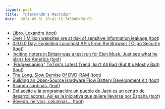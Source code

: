 ```yaml
---
layout: post
title:  "@fernand0's Mastodon"
date:  2024-09-01 10:41:16.740000+00:00
---
```

*  [Libro. Loxandra ](https://fotografiasenmovimiento.wordpress.com/2024/09/01/libro-loxandra) ([toot](https://mastodon.social/@fernand0/113061873368431432))
*  [Over 1 Million websites are at risk of sensitive information leakage ](https://salt.security/blog/over-1-million-websites-are-at-risk-of-sensitive-information-leakage---xss-is-dead-long-live-xs) ([toot](https://mastodon.social/@fernand0/113061836933204760))
*  [0.0.0.0 Day: Exploiting Localhost APIs From the Browser \| Oligo Security ](https://www.oligo.security/blog/0-0-0-0-day-exploiting-localhost-apis-from-the-browse) ([toot](https://mastodon.social/@fernand0/113061638925116357))
*  [Inciting rioters in Britain was a test run for Elon Musk. Just see what he plans for America ](https://www.theguardian.com/commentisfree/article/2024/aug/18/inciting-rioters-in-britain-was-a-test-run-for-elon-musk-just-see-what-he-plans-for-americ) ([toot](https://mastodon.social/@fernand0/113061332209907216))
*  ['Fridgescaping,' TikTok's Latest Trend, Isn't All Bad (But It's Mostly Bad) ](https://lifehacker.com/food-drink/fridgescaping-tiktok-trend-isnt-all-ba) ([toot](https://mastodon.social/@fernand0/113061079328533758))
*  [The Long, Slow Demise Of DVD-RAM ](https://hackaday.com/2024/08/13/the-long-slow-demise-of-dvd-ram) ([toot](https://mastodon.social/@fernand0/113060393607778432))
*  [Building an Open-Source Hardware Flow Battery Development Kit ](https://fbrc.codeberg.page/rfb-dev-kit) ([toot](https://mastodon.social/@fernand0/113059755337414405))
*  [Asando sardinas. ](https://avecesunafoto.wordpress.com/2024/08/31/asando-sardinas) ([toot](https://mastodon.social/@fernand0/113059736353635274))
*  [Del aceite a la programación: un pueblo de Jaén es un centro de desarrolladores. Así es la iniciativa que quiere llevarse por España ](https://www.genbeta.com/a-fondo/aceite-a-programacion-pueblo-jaen-centro-desarrolladores-asi-iniciativa-que-quiere-llevarse-espan) ([toot](https://mastodon.social/@fernand0/113057824864999661))
*  [Bóveda, nervios, columnas... ](https://www.flickr.com/photos/fernand0/53933076104) ([toot](https://mastodon.social/@fernand0/113057636756613742))
